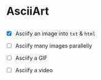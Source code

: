 # AsciiArt

![]()
- [x] Asciify an image into `txt` & `html`
- [ ] Asciify many images parallelly
- [ ] Asciify a GIF
- [ ] Asciify a video

